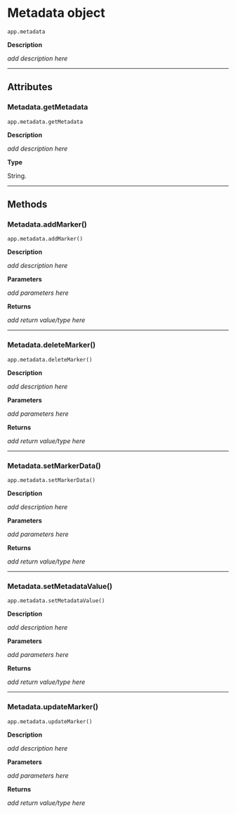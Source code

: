 <a id="metadata"></a>

# Metadata object

`app.metadata`

**Description**

*add description here*

---

## Attributes

<a id="metadata-getmetadata"></a>

### Metadata.getMetadata

`app.metadata.getMetadata`

**Description**

*add description here*

**Type**

String.

---

## Methods

<a id="metadata-addmarker"></a>

### Metadata.addMarker()

`app.metadata.addMarker()`

**Description**

*add description here*

**Parameters**

*add parameters here*

**Returns**

*add return value/type here*

---

<a id="metadata-deletemarker"></a>

### Metadata.deleteMarker()

`app.metadata.deleteMarker()`

**Description**

*add description here*

**Parameters**

*add parameters here*

**Returns**

*add return value/type here*

---

<a id="metadata-setmarkerdata"></a>

### Metadata.setMarkerData()

`app.metadata.setMarkerData()`

**Description**

*add description here*

**Parameters**

*add parameters here*

**Returns**

*add return value/type here*

---

<a id="metadata-setmetadatavalue"></a>

### Metadata.setMetadataValue()

`app.metadata.setMetadataValue()`

**Description**

*add description here*

**Parameters**

*add parameters here*

**Returns**

*add return value/type here*

---

<a id="metadata-updatemarker"></a>

### Metadata.updateMarker()

`app.metadata.updateMarker()`

**Description**

*add description here*

**Parameters**

*add parameters here*

**Returns**

*add return value/type here*

